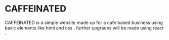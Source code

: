 # CAFFEINATED
CAFFEINATED is a simple website made up for a cafe based business using basic elements like html and css , further upgrades will be made using react . 
